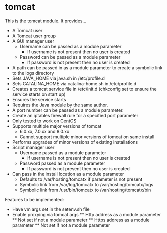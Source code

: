 # tomcat #

This is the tomcat module. It provides...

* A Tomcat user
* A Tomcat user group
* A GUI manager user
	* Username can be passed as a module parameter
		* If username is not present then no user is created
	* Password can be passed as a module parameter
		* If password is not present then no user is created
* A path can be passed in as a module parameter to create a symbolic link to the logs directory
* Sets JAVA_HOME via java.sh in /etc/profile.d
* Sets CATALINA_HOME via catalina-home.sh in /etc/profile.d
* Creates a tomcat service file in /etc/init.d (chkconfig set to ensure the service starts on start up)
* Ensures the service starts
* Requires the Java module by the same author. 
* A port number can be passed as a module parameter.
* Create an iptables firewall rule for a specified port parameter
* Only tested to work on CentOS
* Supports multiple major versions of tomcat 
	* 6.0.xx, 7.0.xx and 8.0.xx
	* Cannot support multiple minor versions of tomcat on same install
* Performs upgrades of minor versions of existing installations 
* Script manager user
	* Username passed as a module parameter
		* If username is not present then no user is created
	* Password passed as a module parameter
		* If password is not present then no user is created
* Can pass in the install location as a module parameter
	* Defaults to /var/hosting/tomcatx if parameter is not present
	* Symbolic link from /var/log/tomcatx to /var/hosting/tomcatx/logs
	* Symbolic link from /usr/bin/tomcatx to /var/hosting/tomcatx/bin

Features to be implemented:
* Have vm args set in the setenv.sh file
* Enable proxying via tomcat args
** Http address as a module parameter
** Not set if not a module parameter
** Https address as a module parameter
** Not set if not a module parameter
